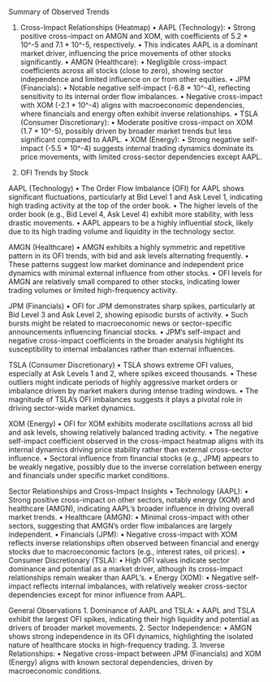 Summary of Observed Trends
1. Cross-Impact Relationships (Heatmap)
	•	AAPL (Technology):
	•	Strong positive cross-impact on AMGN and XOM, with coefficients of 5.2 * 10^-5 and 7.1 * 10^-5, respectively.
	•	This indicates AAPL is a dominant market driver, influencing the price movements of other stocks significantly.
	•	AMGN (Healthcare):
	•	Negligible cross-impact coefficients across all stocks (close to zero), showing sector independence and limited influence on or from other equities.
	•	JPM (Financials):
	•	Notable negative self-impact (-6.8 * 10^-4), reflecting sensitivity to its internal order flow imbalances.
	•	Negative cross-impact with XOM (-2.1 * 10^-4) aligns with macroeconomic dependencies, where financials and energy often exhibit inverse relationships.
	•	TSLA (Consumer Discretionary):
	•	Moderate positive cross-impact on XOM (1.7 * 10^-5), possibly driven by broader market trends but less significant compared to AAPL.
	•	XOM (Energy):
	•	Strong negative self-impact (-5.5 * 10^-4) suggests internal trading dynamics dominate its price movements, with limited cross-sector dependencies except AAPL.

2. OFI Trends by Stock

AAPL (Technology)
	•	The Order Flow Imbalance (OFI) for AAPL shows significant fluctuations, particularly at Bid Level 1 and Ask Level 1, indicating high trading activity at the top of the order book.
	•	The higher levels of the order book (e.g., Bid Level 4, Ask Level 4) exhibit more stability, with less drastic movements.
	•	AAPL appears to be a highly influential stock, likely due to its high trading volume and liquidity in the technology sector.

AMGN (Healthcare)
	•	AMGN exhibits a highly symmetric and repetitive pattern in its OFI trends, with bid and ask levels alternating frequently.
	•	These patterns suggest low market dominance and independent price dynamics with minimal external influence from other stocks.
	•	OFI levels for AMGN are relatively small compared to other stocks, indicating lower trading volumes or limited high-frequency activity.

JPM (Financials)
	•	OFI for JPM demonstrates sharp spikes, particularly at Bid Level 3 and Ask Level 2, showing episodic bursts of activity.
	•	Such bursts might be related to macroeconomic news or sector-specific announcements influencing financial stocks.
	•	JPM’s self-impact and negative cross-impact coefficients in the broader analysis highlight its susceptibility to internal imbalances rather than external influences.

TSLA (Consumer Discretionary)
	•	TSLA shows extreme OFI values, especially at Ask Levels 1 and 2, where spikes exceed thousands.
	•	These outliers might indicate periods of highly aggressive market orders or imbalance driven by market makers during intense trading windows.
	•	The magnitude of TSLA’s OFI imbalances suggests it plays a pivotal role in driving sector-wide market dynamics.

XOM (Energy)
	•	OFI for XOM exhibits moderate oscillations across all bid and ask levels, showing relatively balanced trading activity.
	•	The negative self-impact coefficient observed in the cross-impact heatmap aligns with its internal dynamics driving price stability rather than external cross-sector influence.
	•	Sectoral influence from financial stocks (e.g., JPM) appears to be weakly negative, possibly due to the inverse correlation between energy and financials under specific market conditions.

Sector Relationships and Cross-Impact Insights
	•	Technology (AAPL):
	•	Strong positive cross-impact on other sectors, notably energy (XOM) and healthcare (AMGN), indicating AAPL’s broader influence in driving overall market trends.
	•	Healthcare (AMGN):
	•	Minimal cross-impact with other sectors, suggesting that AMGN’s order flow imbalances are largely independent.
	•	Financials (JPM):
	•	Negative cross-impact with XOM reflects inverse relationships often observed between financial and energy stocks due to macroeconomic factors (e.g., interest rates, oil prices).
	•	Consumer Discretionary (TSLA):
	•	High OFI values indicate sector dominance and potential as a market driver, although its cross-impact relationships remain weaker than AAPL’s.
	•	Energy (XOM):
	•	Negative self-impact reflects internal imbalances, with relatively weaker cross-sector dependencies except for minor influence from AAPL.

General Observations
	1.	Dominance of AAPL and TSLA:
	•	AAPL and TSLA exhibit the largest OFI spikes, indicating their high liquidity and potential as drivers of broader market movements.
	2.	Sector Independence:
	•	AMGN shows strong independence in its OFI dynamics, highlighting the isolated nature of healthcare stocks in high-frequency trading.
	3.	Inverse Relationships:
	•	Negative cross-impact between JPM (Financials) and XOM (Energy) aligns with known sectoral dependencies, driven by macroeconomic conditions.
